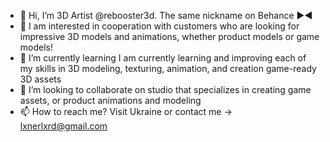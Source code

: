 - 👋 Hi, I’m 3D Artist @rebooster3d. The same nickname on Behance ►◄ 
- 👀 I am interested in cooperation with customers who are looking for impressive 3D models and animations, whether product models or game models! 
- 🌱 I’m currently learning I am currently learning and improving each of my skills in 3D modeling, texturing, animation, and creation game-ready 3D assets
- 💞️ I’m looking to collaborate on studio that specializes in creating game assets, or product animations and modeling
- 📫 How to reach me? Visit Ukraine or contact me → lxnerlxrd@gmail.com

<!---
rebooster3d/rebooster3d is a ✨ special ✨ repository because its `README.md` (this file) appears on your GitHub profile.
You can click the Preview link to take a look at your changes.
--->
